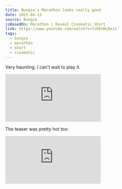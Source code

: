 ```yaml
---
title: Bungie's Marathon looks really good
date: 2025-04-13
source: Bungie
isBasedOn: Marathon | Reveal Cinematic Short
link: https://www.youtube.com/watch?v=fvbEnWLRo1s
tags:
  - bungie
  - marathon
  - short
  - cinematic
---
```

Very haunting. I can't wait to play it.

<div class="embed-container">
<iframe src="https://www.youtube.com/embed/fvbEnWLRo1s?si=KP1WfMfKWb6OmPc7" title="YouTube video player" frameborder="0" allow="accelerometer; autoplay; clipboard-write; encrypted-media; gyroscope; picture-in-picture; web-share" referrerpolicy="strict-origin-when-cross-origin" allowfullscreen></iframe></div>

The teaser was pretty hot too:

<div class="embed-container">
<iframe src="https://www.youtube.com/embed/ckI_m8bbXfw?si=lfkwLZBPEM5Pl-to" title="YouTube video player" frameborder="0" allow="accelerometer; autoplay; clipboard-write; encrypted-media; gyroscope; picture-in-picture; web-share" referrerpolicy="strict-origin-when-cross-origin" allowfullscreen></iframe></div>
